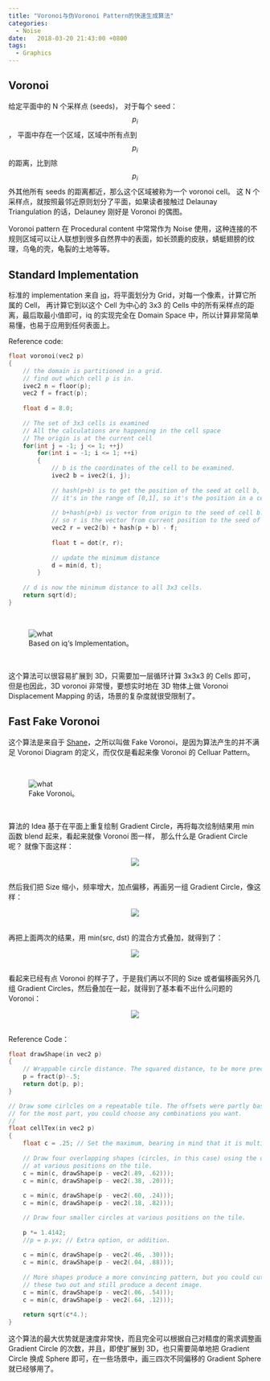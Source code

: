 ```yaml
---
title: "Voronoi与伪Voronoi Pattern的快速生成算法"
categories:
  - Noise
date:   2018-03-20 21:43:00 +0800
tags:
  - Graphics
---
```


<script type="text/javascript" async src="https://cdn.mathjax.org/mathjax/latest/MathJax.js?config=TeX-MML-AM_CHTML"> </script>

## Voronoi

给定平面中的 N 个采样点 (seeds)， 对于每个 seed：$$p_i$$， 平面中存在一个区域，区域中所有点到 $$p_i$$ 的距离，比到除 $$p_i$$ 外其他所有 seeds 的距离都近，那么这个区域被称为一个 voronoi cell。 这 N 个采样点，就按照最邻近原则划分了平面，如果读者接触过 Delaunay Triangulation 的话，Delauney 刚好是 Voronoi 的偶图。

Voronoi pattern 在 Procedural content 中常常作为 Noise 使用，这种连接的不规则区域可以让人联想到很多自然界中的表面，如长颈鹿的皮肤，蜻蜓翅膀的纹理，乌龟的壳，龟裂的土地等等。

## Standard Implementation

标准的 implementation 来自 [iq][1]，将平面划分为 Grid，对每一个像素，计算它所属的 Cell， 再计算它到以这个 Cell 为中心的 3x3 的 Cells 中的所有采样点的距离，最后取最小值即可，iq 的实现完全在 Domain Space 中，所以计算非常简单易懂，也易于应用到任何表面上。

Reference code:

```cpp
float voronoi(vec2 p)
{
    // the domain is partitioned in a grid.
    // find out which cell p is in.
    ivec2 n = floor(p);
    vec2 f = fract(p);
    
    float d = 8.0;
    
    // The set of 3x3 cells is examined
    // All the calculations are happening in the cell space
    // The origin is at the current cell
    for(int j = -1; j <= 1; ++j)
        for(int i = -1; i <= 1; ++i)
        {
            // b is the coordinates of the cell to be examined.
            ivec2 b = ivec2(i, j);
            
            // hash(p+b) is to get the position of the seed at cell b, 
            // it's in the range of [0,1], so it's the position in a cell.
            
            // b+hash(p+b) is vector from origin to the seed of cell b.
            // so r is the vector from current position to the seed of cell b.
            vec2 r = vec2(b) + hash(p + b) - f;
    
            float t = dot(r, r);
            
            // update the minimum distance
            d = min(d, t);
        }
    
    // d is now the minimum distance to all 3x3 cells.
    return sqrt(d);
}
```

<br>

<figure>
<img src="/assets/images/voronoi/01.png" alt="what"/>
<figcaption>Based on iq‘s Implementation。</figcaption>
</figure>
<br/>

这个算法可以很容易扩展到 3D，只需要加一层循环计算 3x3x3 的 Cells 即可，但是也因此，3D voronoi 非常慢，要想实时地在 3D 物体上做 Voronoi Displacement Mapping 的话，场景的复杂度就很受限制了。

## Fast Fake Voronoi
这个算法是来自于 [Shane][2]，之所以叫做 Fake Voronoi，是因为算法产生的并不满足 Voronoi Diagram 的定义，而仅仅是看起来像 Voronoi 的 Celluar Pattern。

<br>

<figure>
<img src="/assets/images/voronoi/02.png" alt="what"/>
<figcaption>Fake Voronoi。</figcaption>
</figure>
<br/>

算法的 Idea 基于在平面上重复绘制 Gradient Circle，再将每次绘制结果用 min 函数 blend 起来，看起来就像 Voronoi 图一样， 那么什么是 Gradient Circle 呢？ 就像下面这样：

<center><img src="/assets/images/voronoi/03.png"></center>
<br/>

然后我们把 Size 缩小，频率增大，加点偏移，再画另一组 Gradient Circle，像这样：

<center><img src="/assets/images/voronoi/04.png"></center>
<br/>

再把上面两次的结果，用 min(src, dst) 的混合方式叠加，就得到了：

<center><img src="/assets/images/voronoi/05.png"></center>
<br/>

看起来已经有点 Voronoi 的样子了，于是我们再以不同的 Size 或者偏移画另外几组 Gradient Circles，然后叠加在一起，就得到了基本看不出什么问题的 Voronoi：

<center><img src="/assets/images/voronoi/02.png"></center>
<br/>

Reference Code：

```cpp
float drawShape(in vec2 p)
{
    // Wrappable circle distance. The squared distance, to be more precise.
    p = fract(p)-.5;    
    return dot(p, p);
}

// Draw some cirlcles on a repeatable tile. The offsets were partly based on science, but
// for the most part, you could choose any combinations you want.
//
float cellTex(in vec2 p)
{   
    float c = .25; // Set the maximum, bearing in mind that it is multiplied by 4.
    
    // Draw four overlapping shapes (circles, in this case) using the darken blend 
    // at various positions on the tile.
    c = min(c, drawShape(p - vec2(.89, .62)));
    c = min(c, drawShape(p - vec2(.38, .20)));
    
    c = min(c, drawShape(p - vec2(.60, .24)));
    c = min(c, drawShape(p - vec2(.18, .82)));

    // Draw four smaller circles at various positions on the tile.
    
    p *= 1.4142; 
    //p = p.yx; // Extra option, or addition.
    
    c = min(c, drawShape(p - vec2(.46, .30)));
    c = min(c, drawShape(p - vec2(.04, .88))); 
    
    // More shapes produce a more convincing pattern, but you could cut
    // these two out and still produce a decent image.
    c = min(c, drawShape(p - vec2(.06, .54)));
    c = min(c, drawShape(p - vec2(.64, .12)));  
    
    return sqrt(c*4.);
}
```

这个算法的最大优势就是速度非常快，而且完全可以根据自己对精度的需求调整画 Gradient Circle 的次数，并且，即使扩展到 3D，也只需要简单地把 Gradient Circle 换成 Sphere 即可，在一些场景中，画三四次不同偏移的 Gradient Sphere 就已经够用了。


[1]:https://www.shadertoy.com/view/MslGD8
[2]:https://www.shadertoy.com/view/XtyGzc

